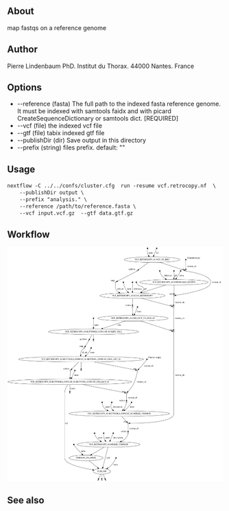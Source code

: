 
## About

map fastqs on a reference genome

## Author

Pierre Lindenbaum PhD. Institut du Thorax. 44000 Nantes. France

## Options

  * --reference (fasta) The full path to the indexed fasta reference genome. It must be indexed with samtools faidx and with picard CreateSequenceDictionary or samtools dict. [REQUIRED]
  * --vcf (file) the indexed vcf file
  * --gtf (file) tabix indexed gtf file
  * --publishDir (dir) Save output in this directory
  * --prefix (string) files prefix. default: ""

## Usage

```
nextflow -C ../../confs/cluster.cfg  run -resume vcf.retrocopy.nf  \
	--publishDir output \
	--prefix "analysis." \
	--reference /path/to/reference.fasta \
	--vcf input.vcf.gz 	--gtf data.gtf.gz
```

## Workflow

![workflow](./workflow.svg)
  
## See also


